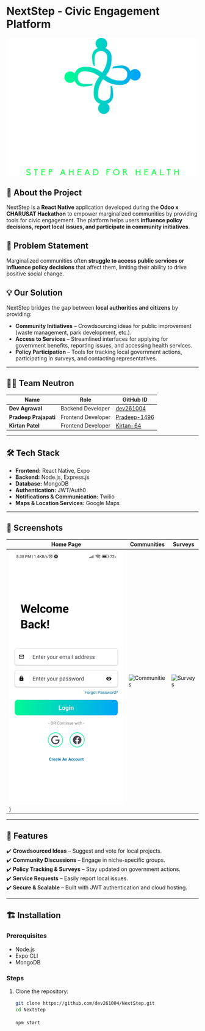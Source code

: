 # NextStep - Civic Engagement Platform
<div align="center">
  <img src="ScreenShot/banner.png" alt="Image description" width="500"/><br/>
</div> 
<!-- ![NextStep Banner](https://github.com/dev261004/NextStep/ScreenShot/banner.png) -->

## 🚀 About the Project  
NextStep is a **React Native** application developed during the **Odoo x CHARUSAT Hackathon** to empower marginalized communities by providing tools for civic engagement. The platform helps users **influence policy decisions, report local issues, and participate in community initiatives**.

## 📌 Problem Statement  
Marginalized communities often **struggle to access public services or influence policy decisions** that affect them, limiting their ability to drive positive social change.

## 💡 Our Solution  
NextStep bridges the gap between **local authorities and citizens** by providing:  
- **Community Initiatives** – Crowdsourcing ideas for public improvement (waste management, park development, etc.).  
- **Access to Services** – Streamlined interfaces for applying for government benefits, reporting issues, and accessing health services.  
- **Policy Participation** – Tools for tracking local government actions, participating in surveys, and contacting representatives.  

---

## 👨‍💻 Team Neutron  
| Name          | Role                | GitHub ID |
|--------------|---------------------|-----------|
| **Dev Agrawal** | Backend Developer  | [dev261004](https://github.com/dev261004) |
| **Pradeep Prajapati** | Frontend Developer  | [Pradeep-1496](https://github.com/Pradeep-1496) |
| **Kirtan Patel** | Frontend Developer | [Kirtan-64](https://github.com/Kirtan-64) |

---

## 🛠️ Tech Stack  
- **Frontend:** React Native, Expo  
- **Backend:** Node.js, Express.js  
- **Database:** MongoDB  
- **Authentication:** JWT/Auth0  
- **Notifications & Communication:** Twilio  
- **Maps & Location Services:** Google Maps  

---

## 📱 Screenshots  
| Home Page | Communities | Surveys |  
|-----------|------------|---------|  
| ![Home](https://github.com/Pradeep-1496/NextStep/blob/main/ScreenShot/login.jpg)) | ![Communities](https://github.com/dev261004/NextStep/tree/main/ScreenShot/communities.png) | ![Surveys](https://github.com/dev261004/NextStep/tree/main/ScreenShot/surveys.png) |  

  
---

## 🎯 Features  
✔️ **Crowdsourced Ideas** – Suggest and vote for local projects.  
✔️ **Community Discussions** – Engage in niche-specific groups.  
✔️ **Policy Tracking & Surveys** – Stay updated on government actions.  
✔️ **Service Requests** – Easily report local issues.  
✔️ **Secure & Scalable** – Built with JWT authentication and cloud hosting.  

---

## 🏗️ Installation  
### Prerequisites  
- Node.js  
- Expo CLI  
- MongoDB  

### Steps  
1. Clone the repository:  
   ```sh
   git clone https://github.com/dev261004/NextStep.git
   cd NextStep

   npm start
